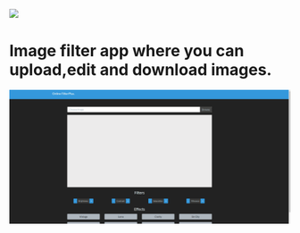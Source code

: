[![](https://img.shields.io/badge/FilterPlus-red.svg?style=for-the-badge)](https://javascriptdevelopment.github.io/filterPlus/)

# Image filter app where you can upload,edit and download images.
![alt tag](filter.gif)
